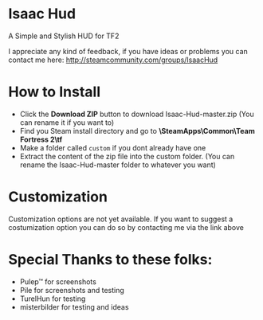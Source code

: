 # Isaac Hud

A Simple and Stylish HUD for TF2

I appreciate any kind of feedback, if you have ideas or problems you can contact me here: 
http://steamcommunity.com/groups/IsaacHud

# How to Install

* Click the **Download ZIP** button to download Isaac-Hud-master.zip (You can rename it if you want to)
* Find you Steam install directory and go to **\SteamApps\Common\Team Fortress 2\tf**
* Make a folder called `custom` if you dont already have one
* Extract the content of the zip file into the custom folder. (You can rename the Isaac-Hud-master folder to whatever you want)

# Customization

Customization options are not yet available. If you want to suggest a costumization option you can do so by contacting me via the link above

# Special Thanks to these folks:

* Pulep™ for screenshots
* Pile for screenshots and testing
* TurelHun for testing
* misterbilder for testing and ideas
